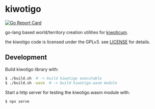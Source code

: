 # kiwotigo

[![Go Report Card](https://goreportcard.com/badge/github.com/spearwolf/kiwotigo)](https://goreportcard.com/report/github.com/spearwolf/kiwotigo)

go-lang based world/territory creation utilities for [kiwoticum](https://github.com/spearwolf/kiwoticum).

the kiwotigo code is licensed under the GPLv3. see [LICENSE](./LICENSE.txt) for details.

## Development

Build kiwotigo library with:

```sh
$ ./build.sh  # -> build kiwotigo executable
$ ./build.sh -wasm  # -> build kiwotigo.wasm module
```

Start a http server for testing the kiwotigo.wasm module with:

```sh
$ npx serve
```
